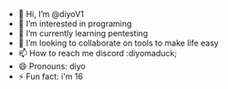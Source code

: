 - 👋 Hi, I’m @diyoV1
- 👀 I’m interested in programing
- 🌱 I’m currently learning pentesting
- 💞️ I’m looking to collaborate on tools to make life easy
- 📫 How to reach me discord :diyomaduck; 
- 😄 Pronouns: diyo
- ⚡ Fun fact: i'm 16

<!---
diyoV1/diyoV1 is a ✨ special ✨ repository because its `README.md` (this file) appears on your GitHub profile.
You can click the Preview link to take a look at your changes.
--->
